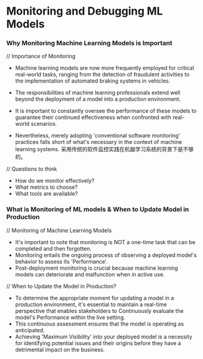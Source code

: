 # Monitoring and Debugging ML Models

### Why Monitoring Machine Learning Models is Important
// Importance of Monitoring

- Machine learning models are now more frequently employed for critical real-world tasks, ranging from the detection of fraudulent activities to the implementation of automated braking systems in vehicles.

- The responsibilities of machine learning professionals extend well beyond the deployment of a model into a production environment.

- It is important to constantly oversee the performance of these models to guarantee their continued effectiveness when confronted with real-world scenarios.

- Nevertheless, merely adopting 'conventional software monitoring' practices falls short of what's necessary in the context of machine learning systems. 采用传统的软件监控实践在机器学习系统的背景下是不够的。

// Questions to think
- How do we monitor effectively?
- What metrics to choose?
- What tools are available?

### What is Monitoring of ML models & When to Update Model in Production
// Monitoring of Machine Learning Models

- It's important to note that monitoring is NOT a one-time task that can be completed and then forgotten.
- Monitoring entails the ongoing process of observing a deployed model's behavior to assess its 'Performance'.
- Post-deployment monitoring is crucial because machine learning models can deteriorate and malfunction when in active use.

// When to Update the Model in Production?

- To determine the appropriate moment for updating a model in a production environment, it's essential to maintain a real-time perspective that enables stakeholders to Continuously evaluate the model's Performance within the live setting.
- This continuous assessment ensures that the model is operating as anticipated.
- Achieving 'Maximum Visibility' into your deployed model is a necessity for identifying potential issues and their origins before they have a detrimental impact on the business.
